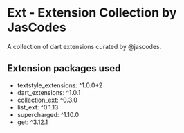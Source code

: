 # Ext - Extension Collection by JasCodes

A collection of dart extensions curated by @jascodes.

## Extension packages used

- textstyle_extensions: ^1.0.0+2
- dart_extensions: ^1.0.1
- collection_ext: ^0.3.0
- list_ext: ^0.1.13
- supercharged: ^1.10.0
- get: ^3.12.1

